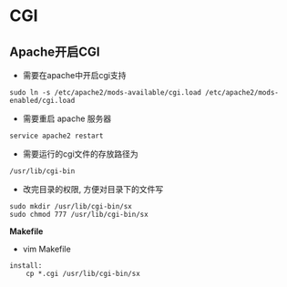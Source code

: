 # CGI

## Apache开启CGI

- 需要在apache中开启cgi支持

```
sudo ln -s /etc/apache2/mods-available/cgi.load /etc/apache2/mods-enabled/cgi.load
```

- 需要重启 apache 服务器

```
service apache2 restart
```

- 需要运行的cgi文件的存放路径为

```
/usr/lib/cgi-bin
```

- 改完目录的权限, 方便对目录下的文件写

```
sudo mkdir /usr/lib/cgi-bin/sx
sudo chmod 777 /usr/lib/cgi-bin/sx
```

 **Makefile**

- vim Makefile

```
install:
	cp *.cgi /usr/lib/cgi-bin/sx
```

